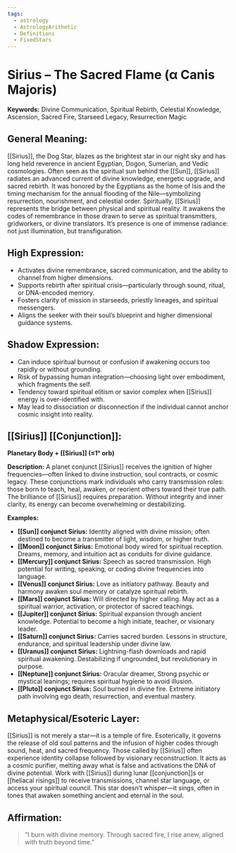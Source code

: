 ```yaml
---
tags:
  - astrology
  - AstrologyArithetic
  - Definitions
  - FixedStars
---
```

# Sirius – The Sacred Flame (α Canis Majoris)
	
**Keywords:** Divine Communication, Spiritual Rebirth, Celestial Knowledge, Ascension, Sacred Fire, Starseed Legacy, Resurrection Magic

## General Meaning:
[[Sirius]], the Dog Star, blazes as the brightest star in our night sky and has long held reverence in ancient Egyptian, Dogon, Sumerian, and Vedic cosmologies.  Often seen as the spiritual sun behind the [[Sun]], [[Sirius]] radiates an advanced current of divine knowledge, energetic upgrade, and sacred rebirth.  It was honored by the Egyptians as the home of Isis and the timing mechanism for the annual flooding of the Nile—symbolizing resurrection, nourishment, and celestial order.  Spiritually, [[Sirius]] represents the bridge between physical and spiritual reality.  It awakens the codes of remembrance in those drawn to serve as spiritual transmitters, gridworkers, or divine translators.  It’s presence is one of immense radiance: not just illumination, but transfiguration.

## High Expression:
- Activates divine remembrance, sacred communication, and the ability to channel from higher dimensions.
- Supports rebirth after spiritual crisis—particularly through sound, ritual, or DNA-encoded memory.
- Fosters clarity of mission in starseeds, priestly lineages, and spiritual messengers.
- Aligns the seeker with their soul’s blueprint and higher dimensional guidance systems.

## Shadow Expression:
- Can induce spiritual burnout or confusion if awakening occurs too rapidly or without grounding.
- Risk of bypassing human integration—choosing light over embodiment, which fragments the self.
- Tendency toward spiritual elitism or savior complex when [[Sirius]] energy is over-identified with.
- May lead to dissociation or disconnection if the individual cannot anchor cosmic insight into reality.
## [[Sirius]] [[Conjunction]]:

**Planetary Body + [[Sirius]] (≤1° orb)**

**Description:**
A planet conjunct [[Sirius]] receives the ignition of higher frequencies—often linked to divine instruction, soul contracts, or cosmic legacy.  These conjunctions mark individuals who carry transmission roles: those born to teach, heal, awaken, or reorient others toward their true path.  The brilliance of [[Sirius]] requires preparation.  Without integrity and inner clarity, its energy can become overwhelming or destabilizing.

**Examples:**
- **[[Sun]] conjunct Sirius:** Identity aligned with divine mission; often destined to become a transmitter of light, wisdom, or higher truth.
- **[[Moon]] conjunct Sirius:** Emotional body wired for spiritual reception.  Dreams, memory, and intuition act as conduits for divine guidance.
- **[[Mercury]] conjunct Sirius:** Speech as sacred transmission.  High potential for writing, speaking, or coding divine frequencies into language.
- **[[Venus]] conjunct Sirius:** Love as initiatory pathway. Beauty and harmony awaken soul memory or catalyze spiritual rebirth.
- **[[Mars]] conjunct Sirius:** Will directed by higher calling.  May act as a spiritual warrior, activation, or protector of sacred teachings.
- **[[Jupiter]] conjunct Sirius:** Spiritual expansion through ancient knowledge.  Potential to become a high initiate, teacher, or visionary leader.
- **[[Saturn]] conjunct Sirius:** Carries sacred burden.  Lessons in structure, endurance, and spiritual leadership under divine law.
- **[[Uranus]] conjunct Sirius:** Lightning-flash downloads and rapid spiritual awakening.  Destabilizing if ungrounded, but revolutionary in purpose.
- **[[Neptune]] conjunct Sirius:** Oracular dreamer,  Strong psychic or mystical leanings; requires spiritual hygiene to avoid illusion.
- **[[Pluto]] conjunct Sirius:** Soul burned in divine fire.  Extreme initiatory path involving ego death, resurrection, and eventual mastery.

## Metaphysical/Esoteric Layer:
[[Sirius]] is not merely a star—it is a temple of fire.  Esoterically, it governs the release of old soul patterns and the infusion of higher codes through sound, heat, and sacred frequency.  Those called by [[Sirius]] often experience identity collapse followed by visionary reconstruction.  It acts as a cosmic purifier, melting away what is false and activations the DNA of divine potential.  Work with [[Sirius]] during lunar [[conjunction]]s or [[heliacal risings]] to receive transmissions, channel star language, or access your spiritual council.  This star doesn’t whisper—it sings, often in tones that awaken something ancient and eternal in the soul. 
## Affirmation:

> “I burn with divine memory.  Through sacred fire, I rise anew, aligned with truth beyond time.”